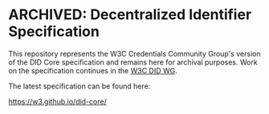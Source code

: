 # ARCHIVED: Decentralized Identifier Specification

This repository represents the W3C Credentials Community Group's 
version of the DID Core specification and remains here for archival 
purposes. Work on the specification continues in the 
[W3C DID WG](https://www.w3.org/2019/did-wg/).

The latest specification can be found here:

https://w3.github.io/did-core/

